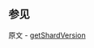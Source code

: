 ## 参见

原文 - [getShardVersion]( https://docs.mongodb.com/manual/reference/command/getShardVersion/ )

